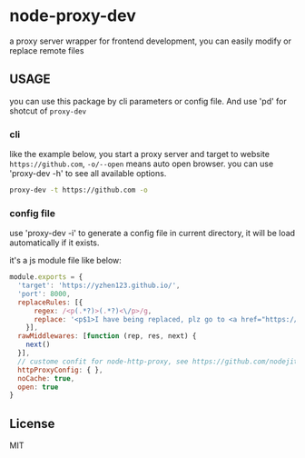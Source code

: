 # node-proxy-dev
a proxy server wrapper for frontend development, you can easily modify or replace remote files

## USAGE
you can use this package by cli parameters or config file. And use 'pd' for shotcut of `proxy-dev`

### cli

like the example below, you start a proxy server and target to website `https://github.com`, `-o/--open` means auto open browser. you can use 'proxy-dev -h' to see all available options.
```sh
proxy-dev -t https://github.com -o
```



### config file

use 'proxy-dev -i' to generate a config file in current directory, it will be load automatically if it exists.

it's a js module file like below:

```js
module.exports = {
  'target': 'https://yzhen123.github.io/',
  'port': 8000,
  replaceRules: [{
      regex: /<p(.*?)>(.*?)<\/p>/g,
      replace: '<p$1>I have being replaced, plz go to <a href="https://yzhen123.github.io/">real site</a></p>'
    }],
  rawMiddlewares: [function (rep, res, next) {
    next()
  }],
  // custome confit for node-http-proxy, see https://github.com/nodejitsu/node-http-proxy
  httpProxyConfig: { },
  noCache: true,
  open: true
}
```

## License

MIT
